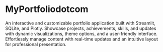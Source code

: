 # MyPortfoliodotcom
An interactive and customizable portfolio application built with Streamlit, SQLite, and Plotly. Showcase projects, achievements, skills, and updates with dynamic visualizations, theme options, and a user-friendly interface. Effortlessly manage content with real-time updates and an intuitive layout for professional presentation.
